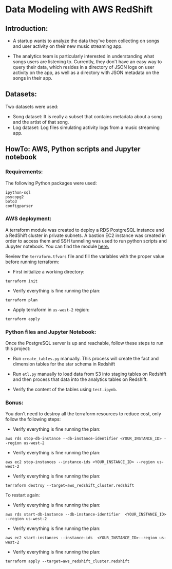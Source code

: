 # Data Modeling with AWS RedShift

## Introduction:

* A startup wants to analyze the data they've been collecting on songs and user activity on their new music streaming app.

* The analytics team is particularly interested in understanding what songs users are listening to. Currently, they don't have an easy way to query their data, which resides in a directory of JSON logs on user activity on the app, as well as a directory with JSON metadata on the songs in their app.

## Datasets:

Two datasets were used:

* Song dataset: It is really a subset that contains metadata about a song and the artist of that song.
* Log dataset: Log files simulating activity logs from a music streaming app.


## HowTo: AWS, Python scripts and Jupyter notebook

### Requirements:

The following Python packages were used:
```
ipython-sql
psycopg2
boto3
configparser

```

### AWS deployment:

A terraform module was created to deploy a RDS PostgreSQL instance and a RedShift cluster in private subnets. A bastion EC2 instance was created in order to access them and SSH tunneling was used to run python scripts and Jupyter notebook. You can find the module [here.](https://github.com/ibanmarco/tf-datamodeling-redshift)

Review the `terraform.tfvars` file and fill the variables with the proper value before running terraform:

* First initialize a working directory:
```
terraform init
```

* Verify everything is fine running the plan:
```
terraform plan
```

* Apply terraform in `us-west-2` region:
```
terraform apply
```


### Python files and Jupyter Notebook:

Once the PostgreSQL server is up and reachable, follow these steps to run this project:

* Run `create_tables.py` manually. This process will create the fact and dimension tables for the star schema in Redshift

* Run `etl.py` manually to load data from S3 into staging tables on Redshift and then process that data into the analytics tables on Redshift.

* Verify the content of the tables using `test.ipynb`.


### Bonus:

You don't need to destroy all the terraform resources to reduce cost, only follow the following steps:

* Verify everything is fine running the plan:
```
aws rds stop-db-instance --db-instance-identifier <YOUR_INSTANCE_ID> --region us-west-2
```

* Verify everything is fine running the plan:
```
aws ec2 stop-instances --instance-ids <YOUR_INSTANCE_ID> --region us-west-2
```

* Verify everything is fine running the plan:
```
terraform destroy --target=aws_redshift_cluster.redshift
```


To restart again:

* Verify everything is fine running the plan:
```
aws rds start-db-instance --db-instance-identifier  <YOUR_INSTANCE_ID> --region us-west-2
```

* Verify everything is fine running the plan:
```
aws ec2 start-instances --instance-ids  <YOUR_INSTANCE_ID>--region us-west-2
```

* Verify everything is fine running the plan:
```
terraform apply --target=aws_redshift_cluster.redshift
```
